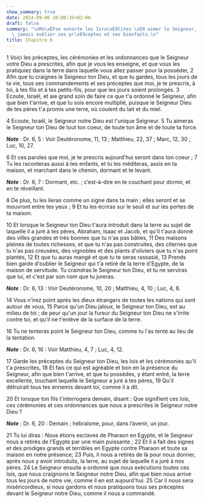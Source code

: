 ```yaml
---
show_summary: true
date: 2024-09-06 20:00:35+02:00
draft: false
summary: "\nMo\xEFse exhorte les Isra\xE9lites \xE0 aimer le Seigneur, et \xE0 ne\
  \ jamais oublier ses pr\xE9ceptes et ses bienfaits.\n"
title: Chapitre 6
---
```





1 Voici les préceptes, les cérémonies et les ordonnances que le Seigneur votre Dieu a prescrites, afin que je vous les enseigne, et que vous les pratiquiez dans la terre dans laquelle vous allez passer pour la posséder, 2 Afin que tu craignes le Seigneur ton Dieu, et que tu gardes, tous les jours de ta vie, tous ses commandements et ses préceptes que moi, je te prescris, à toi, à tes fils et à tes petits-fils, pour que les jours soient prolongés. 3 Ecoute, Israël, et aie grand soin de faire ce que t'a ordonné le Seigneur, afin que bien t'arrive, et que tu sois encore multiplié, puisque le Seigneur Dieu de tes pères t'a promis une terre, où coulent du lait et du miel.


4 Ecoute, Israël, le Seigneur notre Dieu est l'unique Seigneur. 5 Tu aimeras le Seigneur ton Dieu de tout ton coeur, de toute ton âme et de toute ta force.

***Note*** :  Dr. 6, 5 : Voir Deutéronome, 11, 13 ; Matthieu, 22, 37 ; Marc, 12, 30 ; Luc, 10, 27.

6 Et ces paroles que moi, je te prescris aujourd'hui seront dans ton coeur ; 7 Tu les raconteras aussi à tes enfants, et tu les méditeras, assis en ta maison, et marchant dans le chemin, dormant et te levant.

***Note*** :  Dr. 6, 7 : Dormant, etc. ; c’est-à-dire en te couchant pour dormir, et en te réveillant.

8 De plus, tu les lieras comme un signe dans ta main ; elles seront et se mouvront entre tes yeux ; 9 Et tu les écriras sur le seuil et sur les portes de ta maison.


10 Et lorsque le Seigneur ton Dieu t'aura introduit dans la terre au sujet de laquelle il a juré à tes pères, Abraham, Isaac et Jacob, et qu'il t'aura donné des villes grandes et très bonnes que tu n'as pas bâties, 11 Des maisons pleines de toutes richesses, et que tu n'as pas construites, des citernes que tu n'as pas creusées, des vignobles et des plants d'oliviers que tu n'as point plantés, 12 Et que tu auras mangé et que tu te seras rassasié, 13 Prends bien garde d'oublier le Seigneur qui t'a retiré de la terre d'Egypte, de la maison de servitude. Tu craindras le Seigneur ton Dieu, et tu ne serviras que lui, et c'est par son nom que tu jureras.

***Note*** :  Dr. 6, 13 : Voir Deutéronome, 10, 20 ; Matthieu, 4, 10 ; Luc, 4, 8.

14 Vous n'irez point après les dieux étrangers de toutes les nations qui sont autour de vous, 15 Parce qu'un Dieu jaloux, le Seigneur ton Dieu, est au milieu de toi ; de peur qu'un jour la fureur du Seigneur ton Dieu ne s'irrite contre toi, et qu'il ne t'enlève de la surface de la terre.


16 Tu ne tenteras point le Seigneur ton Dieu, comme tu l'as tenté au lieu de la tentation.

***Note*** :  Dr. 6, 16 : Voir Matthieu, 4, 7 ; Luc, 4, 12.

17 Garde les préceptes du Seigneur ton Dieu, les lois et les cérémonies qu'il t'a prescrites, 18 Et fais ce qui est agréable et bon en la présence du Seigneur, afin que bien t'arrive, et que tu possèdes, y étant entré, la terre excellente, touchant laquelle le Seigneur a juré à tes pères, 19 Qu'il détruirait tous tes ennemis devant toi, comme il a dit.


20 Et lorsque ton fils t'interrogera demain, disant : Que signifient ces lois, ces cérémonies et ces ordonnances que nous a prescrites le Seigneur notre Dieu ?

***Note*** :  Dr. 6, 20 : Demain ; hébraïsme, pour, dans l’avenir, un jour.

21 Tu lui diras : Nous étions esclaves de Pharaon en Egypte, et le Seigneur nous a retirés de l'Egypte par une main puissante ; 22 Et il a fait des signes et des prodiges grands et terribles en Egypte contre Pharaon et toute sa maison en notre présence; 23 Puis, il nous a retirés de là pour nous donner, après nous y avoir introduits, la terre, au sujet de laquelle il a juré à nos pères. 24 Le Seigneur ensuite a ordonné que nous exécutions toutes ces lois, que nous craignions le Seigneur notre Dieu, afin que bien nous arrive tous les jours de notre vie, comme il en est aujourd'hui. 25 Car il nous sera miséricordieux, si nous gardons et nous pratiquons tous ses préceptes devant le Seigneur notre Dieu, comme il nous a commandé.

